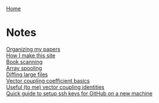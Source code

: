 [Home](index.html)

# Notes

[Organizing my papers](posts/literaturelibrary.html)\
[How I make this site](posts/website.html)\
[Book scanning](posts/bookscanning.html)\
[Array spooling](posts/spooling.html)\
[Diffing large files](posts/vimdiffbig.html)\
[Vector coupling coefficient basics](posts/vectorcouple.html)\
[Useful (to me) vector coupling identities](posts/vectorident.html)\
[Quick guide to setup ssh keys for GitHub on a new machine](posts/githubssh.html)
